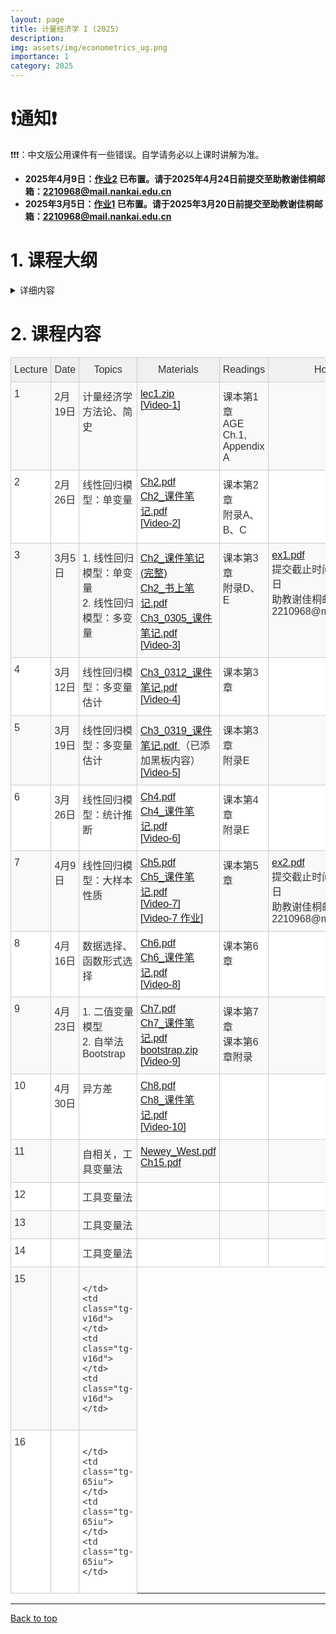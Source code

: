 ```yaml
---
layout: page
title: 计量经济学 I (2025)
description: 
img: assets/img/econometrics_ug.png
importance: 1
category: 2025
---
```


# ❗️通知❗️

❗️❗️❗️：中文版公用课件有一些错误。自学请务必以上课时讲解为准。

- **2025年4月9日：[作业2](/assets/courses/econometrics_ug/ex2.pdf) 已布置。请于2025年4月24日前提交至助教谢佳桐邮箱：2210968@mail.nankai.edu.cn**
- **2025年3月5日：[作业1](/assets/courses/econometrics_ug/ex1.pdf) 已布置。请于2025年3月20日前提交至助教谢佳桐邮箱：2210968@mail.nankai.edu.cn**

# 1. 课程大纲

<details markdown="1">
  <summary> 详细内容 </summary>

这门课是计量经济学入门。本课程旨在帮助学生掌握使用统计方法分析经济数据的基本技能。课程内容涵盖经济学理论与实际数据之间的关系，重点介绍如何运用回归分析、假设检验等基本计量方法来理解经济现象。学生将学习如何构建和估计经济模型，分析经济变量之间的关系，检验模型的有效性。课程主要内容如下：

- 计量经济学方法论、简史
- 线性回归模型：单变量
- 线性回归模型：多变量
  - 模型估计
  - 统计推断
  - 大样本性质
  - 数据选择、函数形式选择
- 二值变量模型
- 异方差、自相关问题
- 工具变量法

如果时间允许，我将做一些扩展讨论，并简单介绍如何使用软件（如Stata、R、Python等）进行数据分析（AI时代这些变得更容易了）。考试内容将和其他班级统一。

## 教科书

伍尔德里奇 (2016). 计量经济学导论：现代观点（第6版）Wooldridge, J. M. (2016). 

Introductory econometrics: A modern approach (6th ed.). Cengage Learning.

参考书:
- 墙裂推荐 (简称AGE)：Kennedy, Peter (2008). A Guide to Econometrics. 6 edition. Malden, MA: Wiley-Blackwell
- Hayashi, F. (2000). Econometrics. Princeton University Press.
- Wooldridge, J. M. (2010). Econometric Analysis of Cross Section and Panel Data, 2nd ed.
- Angrist, J. D., and J. Pischke, 2009, Mostly Harmless Econometrics: An Empiricist's Companion. 1 edition. (Princeton University Press).

## 评分
- 5次作业, 30%
- 期末考试, 70%


**PLAGIARISM IS STRICTLY PROHIBITED. You may immediately fail the course if copy-pasting other's work.** Discussion is, of course, permitted.

**抄袭作业零容忍。抄袭他人作业可能会直接挂科。** 讨论、交流没有问题，但仍需自己完成。

</details>


# 2. 课程内容
<style type="text/css">
.tg  { 
    border-collapse:collapse;
    border-color:#ccc;
    border-spacing:0;
    width: 100%; /* Increase the width of the whole table */
    table-layout: auto; /* Adjusts based on content */
}
.tg td {
    background-color:#fff;
    border-color:#ccc;
    border-style:solid;
    border-width:1px;
    color:#333;
    font-family:Arial, sans-serif;
    font-size:16px;
    overflow:hidden;
    padding:10px 5px;
    word-break:normal;
}
.tg th {
    background-color:#f0f0f0;
    border-color:#ccc;
    border-style:solid;
    border-width:1px;
    color:#333;
    font-family:Arial, sans-serif;
    font-size:16px;
    font-weight:normal;
    overflow:hidden;
    padding:10px 5px;
    word-break:normal;
}
.tg .tg-v16d {
    background-color:#f9f9f9;
    border-color:#cccccc;
    text-align:left;
    vertical-align:top;
}
.tg .tg-65iu {
    border-color:#cccccc;
    text-align:left;
    vertical-align:top;
}
.tg .tg-o57c {
    border-color:#cccccc;
    text-align:center;
    vertical-align:top;
}
</style>
<table class="tg">
<colgroup>
<col style="width: 56px">
<col style="width: 70px">
<col style="width: 190px">
<col style="width: 180px">
<col style="width: 120px">
<col style="width: 80px">
</colgroup>
<thead>
  <tr>
    <th class="tg-o57c">Lecture</th>
    <th class="tg-o57c">Date</th>
    <th class="tg-o57c">Topics</th>
    <th class="tg-o57c">Materials</th>
    <th class="tg-o57c">Readings</th>
    <th class="tg-o57c">Homework</th>
  </tr>
</thead>
<tbody>
  <tr>
    <td class="tg-v16d">1</td>
    <td class="tg-v16d">2月19日</td>
    <td class="tg-v16d"> 计量经济学方法论、简史 </td>
    <td class="tg-v16d">
    <a href="/assets/courses/econometrics_ug/lec1.zip" target="_blank" rel="noopener noreferrer">lec1.zip </a>
    <br>
    <a href="https://nankai.feishu.cn/minutes/obcnthb369h1bh4p5b3kye49?from=from_copylink" target="_blank" rel="noopener noreferrer">[Video-1] </a>
    </td>
    <td class="tg-v16d">
      课本第1章 <br>
      AGE Ch.1, Appendix A
    </td>
    <td class="tg-v16d"></td>
  </tr>
  <tr>
    <td class="tg-65iu">2</td>
    <td class="tg-65iu">2月26日</td>
    <td class="tg-65iu"> 线性回归模型：单变量 </td>
    <td class="tg-65iu">
    <a href="/assets/courses/econometrics_ug/Chapter2.pdf" target="_blank" rel="noopener noreferrer">Ch2.pdf </a> <br>
    <a href="/assets/courses/econometrics_ug/Ch2_课件笔记.pdf" target="_blank" rel="noopener noreferrer">Ch2_课件笔记.pdf </a> <br>
    <a href="https://nankai.feishu.cn/minutes/obcnya21q76o6wf718953bh8?from=from_copylink" target="_blank" rel="noopener noreferrer">[Video-2] </a>
    </td>
    <td class="tg-65iu">
    课本第2章 <br> 附录A、B、C
    </td>
    <td class="tg-65iu">
    </td>
  </tr>
  <tr>
    <td class="tg-v16d">3</td>
    <td class="tg-v16d">3月5日</td>
    <td class="tg-v16d"> 1. 线性回归模型：单变量 <br> 2. 线性回归模型：多变量 </td>
    <td class="tg-v16d">
      <a href="/assets/courses/econometrics_ug/Ch2_课件笔记(完整).pdf" target="_blank" rel="noopener noreferrer">Ch2_课件笔记(完整) </a> <br>
      <a href="/assets/courses/econometrics_ug/Ch2_书上笔记.pdf" target="_blank" rel="noopener noreferrer">Ch2_书上笔记.pdf </a> <br>
      <a href="/assets/courses/econometrics_ug/Ch3_0305_课件笔记.pdf" target="_blank" rel="noopener noreferrer">Ch3_0305_课件笔记.pdf </a> <br>
      <a href="https://nankai.feishu.cn/minutes/obcn332pc2x4z4z233by68r3?from=from_copylink" target="_blank" rel="noopener noreferrer">[Video-3] </a>
    </td>
    <td class="tg-v16d">
      课本第3章 <br>
      附录D、E
    </td>
    <td class="tg-v16d">
      <a href="/assets/courses/econometrics_ug/ex1.pdf" target="_blank" rel="noopener noreferrer">ex1.pdf </a> <br>
      提交截止时间：2025年3月20日 <br>
      助教谢佳桐邮箱：2210968@mail.nankai.edu.cn
    </td>
  </tr>
  <tr>
    <td class="tg-65iu">4</td>
    <td class="tg-65iu">3月12日</td>
    <td class="tg-65iu"> 线性回归模型：多变量估计 </td>
    <td class="tg-65iu">
      <a href="/assets/courses/econometrics_ug/Ch3_0312_课件笔记.pdf" target="_blank" rel="noopener noreferrer">Ch3_0312_课件笔记.pdf </a> <br>
      <a href="https://nankai.feishu.cn/minutes/obcn8v136689v4lhijan7p91?from=from_copylink" target="_blank" rel="noopener noreferrer">[Video-4] </a>
    </td>
    <td class="tg-65iu">
      课本第3章
    </td>
    <td class="tg-65iu">
    </td>
  </tr>
  <tr>
    <td class="tg-v16d">5</td>
    <td class="tg-v16d">3月19日 </td>
    <td class="tg-v16d"> 线性回归模型：多变量估计 </td>
    <td class="tg-v16d">
      <a href="/assets/courses/econometrics_ug/Ch3_0319_课件笔记.pdf" target="_blank" rel="noopener noreferrer">Ch3_0319_课件笔记.pdf </a> （已添加黑板内容） <br>
      <a href="https://nankai.feishu.cn/minutes/obcndoah5z89tbhzks1c3zuc?from=from_copylink" target="_blank" rel="noopener noreferrer">[Video-5] </a>
    </td>
    <td class="tg-v16d">
      课本第3章 <br> 附录E
    </td>
    <td class="tg-v16d">
    </td>
  </tr>
  <tr>
    <td class="tg-65iu">6</td>
    <td class="tg-65iu">3月26日 </td>
    <td class="tg-65iu"> 线性回归模型：统计推断 </td>
    <td class="tg-65iu">
      <a href="/assets/courses/econometrics_ug/Ch4.pdf" target="_blank" rel="noopener noreferrer">Ch4.pdf </a> <br>
      <a href="/assets/courses/econometrics_ug/Ch4_课件笔记.pdf" target="_blank" rel="noopener noreferrer">Ch4_课件笔记.pdf </a> <br>
      <a href="https://nankai.feishu.cn/minutes/obcnih643ebe19o233h18646?from=from_copylink" target="_blank" rel="noopener noreferrer">[Video-6] </a> 
    </td>
    <td class="tg-65iu">
      课本第4章 <br>
      附录E
    </td>
    <td class="tg-65iu">
    </td>
  </tr>
  <tr>
    <td class="tg-v16d">7</td>
    <td class="tg-v16d">4月9日 </td>
    <td class="tg-v16d"> 线性回归模型：大样本性质 </td>
    <td class="tg-v16d">
    <a href="/assets/courses/econometrics_ug/Ch5.pdf" target="_blank" rel="noopener noreferrer">Ch5.pdf </a> <br>
    <a href="/assets/courses/econometrics_ug/Ch5_课件笔记.pdf" target="_blank" rel="noopener noreferrer">Ch5_课件笔记.pdf </a> <br>
    <a href="https://nankai.feishu.cn/minutes/obcnr3pb7y477b56t1g326u1?from=from_copylink" target="_blank" rel="noopener noreferrer">[Video-7] </a> <br>
    <a href="https://nankai.feishu.cn/minutes/obcnr56j1118o16cum6n1j8j?from=from_copylink" target="_blank" rel="noopener noreferrer">[Video-7 作业] </a>
    </td>
    <td class="tg-v16d">
    课本第5章
    </td>
    <td class="tg-v16d">
    <a href="/assets/courses/econometrics_ug/ex2.pdf" target="_blank" rel="noopener noreferrer">ex2.pdf </a> <br>
    提交截止时间：2025年4月24日 <br>
      助教谢佳桐邮箱：2210968@mail.nankai.edu.cn
    </td>
  </tr>
  <tr>
    <td class="tg-65iu">8</td>
    <td class="tg-65iu">4月16日 </td>
    <td class="tg-65iu">
    数据选择、函数形式选择 
    </td>
    <td class="tg-65iu">
    <a href="/assets/courses/econometrics_ug/Ch6.pdf" target="_blank" rel="noopener noreferrer">Ch6.pdf </a> <br>
    <a href="/assets/courses/econometrics_ug/Ch6_课件笔记.pdf" target="_blank" rel="noopener noreferrer">Ch6_课件笔记.pdf </a> <br>
    <a href="https://nankai.feishu.cn/minutes/obcnwyjdp132s3x8um5iortq?from=from_copylink" target="_blank" rel="noopener noreferrer">[Video-8] </a>
    </td>
    <td class="tg-65iu">
    课本第6章
    </td>
    <td class="tg-65iu">
    </td>
  </tr>
  <tr>
    <td class="tg-v16d">9</td>
    <td class="tg-v16d">4月23日</td>
    <td class="tg-v16d">
    1. 二值变量模型 <br>
    2. 自举法 Bootstrap
    </td>
    <td class="tg-v16d">
    <a href="/assets/courses/econometrics_ug/Ch7.pdf" target="_blank" rel="noopener noreferrer">Ch7.pdf </a> <br>
    <a href="/assets/courses/econometrics_ug/Ch7_课件笔记.pdf" target="_blank" rel="noopener noreferrer">Ch7_课件笔记.pdf </a> <br>
    <a href="/assets/courses/quant_2025/lec8/bootstrap.zip" target="_blank" rel="noopener noreferrer">bootstrap.zip</a> <br>
    <a href="https://nankai.feishu.cn/minutes/obcn2o2g1ux1a7jyweac8p64?from=from_copylink" target="_blank" rel="noopener noreferrer">[Video-9]</a> 
    </td>
    <td class="tg-v16d">
    课本第7章 <br>
    课本第6章附录
    </td>
    <td class="tg-v16d"> </td>
  </tr>
  <tr>
    <td class="tg-65iu">10</td>
    <td class="tg-65iu">4月30日</td>
    <td class="tg-65iu">
    异方差
    </td>
    <td class="tg-65iu">
    <a href="/assets/courses/econometrics_ug/Ch8.pdf" target="_blank" rel="noopener noreferrer">Ch8.pdf </a> <br>
    <a href="/assets/courses/econometrics_ug/Ch8_课件笔记.pdf" target="_blank" rel="noopener noreferrer">Ch8_课件笔记.pdf </a> <br>
    <a href="https://nankai.feishu.cn/minutes/obcn7h668j4dz46nsavy82a9?from=from_copylink" target="_blank" rel="noopener noreferrer">[Video-10]</a>
    </td>
    <td class="tg-65iu">
    </td>
    <td class="tg-65iu"> </td>
  </tr>
  <tr>
    <td class="tg-v16d">11</td>
    <td class="tg-v16d"> </td>
    <td class="tg-v16d">
    自相关，工具变量法
    </td>
    <td class="tg-v16d">
    <a href="/assets/courses/econometrics_ug/Newey_West.pdf" target="_blank" rel="noopener noreferrer">Newey_West.pdf </a> <br>
    <a href="/assets/courses/econometrics_ug/Ch15 copy.pdf" target="_blank" rel="noopener noreferrer">Ch15.pdf </a> 
    </td>
    <td class="tg-v16d">
    </td>
    <td class="tg-v16d"> </td>
  </tr>
  <tr>
    <td class="tg-65iu">12</td>
    <td class="tg-65iu"> </td>
    <td class="tg-65iu">
    工具变量法
    </td>
    <td class="tg-65iu">
    </td>
    <td class="tg-65iu">
    </td>
    <td class="tg-65iu"> </td>
  </tr>
  <tr>
    <td class="tg-v16d">13</td>
    <td class="tg-v16d"> </td>
    <td class="tg-v16d">
    工具变量法
    </td>
    <td class="tg-v16d">
    </td>
    <td class="tg-v16d">
    </td>
    <td class="tg-v16d"> </td>
  </tr>
  <tr>
    <td class="tg-65iu">14</td>
    <td class="tg-65iu"> </td>
    <td class="tg-65iu">
    工具变量法
    </td>
    <td class="tg-65iu">
    </td>
    <td class="tg-65iu">
    </td>
    <td class="tg-65iu"> </td>
  </tr>
  <tr>
    <td class="tg-v16d">15</td>
    <td class="tg-v16d"> </td>
    <td class="tg-v16d">

    </td>
    <td class="tg-v16d">
    </td>
    <td class="tg-v16d">
    </td>
    <td class="tg-v16d"> </td>
  </tr>
  <tr>
    <td class="tg-65iu">16</td>
    <td class="tg-65iu"> </td>
    <td class="tg-65iu">
    
    </td>
    <td class="tg-65iu">
    </td>
    <td class="tg-65iu">
    </td>
    <td class="tg-65iu"> </td>
  </tr>
</tbody>
</table>

-----
[Back to top](#)